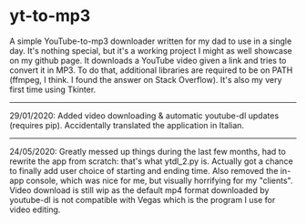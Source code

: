 # yt-to-mp3
A simple YouTube-to-mp3 downloader written for my dad to use in a single day. It's nothing special, but it's a working project I might as well showcase on my github page. It downloads a YouTube video given a link and tries to convert it in MP3. To do that, additional libraries are required to be on PATH (ffmpeg, I think. I found the answer on Stack Overflow). It's also my very first time using Tkinter.

---------------------------------------------

29/01/2020: Added video downloading & automatic youtube-dl updates (requires pip). Accidentally translated the application in Italian.  

---------------------------------------------

24/05/2020: Greatly messed up things during the last few months, had to rewrite the app from scratch: that's what ytdl_2.py is. Actually got a chance to finally add user choice of starting and ending time. Also removed the in-app console, which was nice for me, but visually horrifying for my "clients". Video download is still wip as the default mp4 format downloaded by youtube-dl is not compatible with Vegas which is the program I use for video editing.
